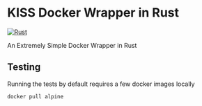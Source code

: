 # KISS Docker Wrapper in Rust
[![Rust](https://github.com/Nomadic-Workplace/kiss-docker-rust/actions/workflows/rust_build.yml/badge.svg)](https://github.com/Nomadic-Workplace/kiss-docker-rust/actions/workflows/rust_build.yml)

An Extremely Simple Docker Wrapper in Rust

## Testing

Running the tests by default requires a few docker images locally

```bash
docker pull alpine
```